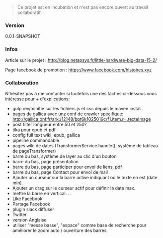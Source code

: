  > Ce projet est en incubation et n'est pas encore ouvert au travail collaboratif.
 
 ### Version
0.0.1-SNAPSHOT

 ### Infos

Article sur le projet : http://blog.netapsys.fr/little-hardware-big-data-15-2/

Page facebook de promotion : https://www.facebook.com/histoires.xyz


 ### Collaboration
N'hésitez pas à me contacter si toutefois une des tâches ci-dessous vous intéresse pour + d'explications:

- gulp rev/minifié sur les fichiers js et css depuis le maven install.
- pages de gallica avec unz conf de crawler spécifique: http://gallica.bnf.fr/ark:/12148/bpt6k1025019c/f1.item.r=.texteImage
- post filter longueur entre 50 et 250?
- tika pour epub et pdf
- config full text  wiki, epub, gallica
- pipeline commandable
- pages wiki de dates (TransformerService.handle(), système de tableau de pageTransformer)
- barre du bas, système de layer au clic d'un bouton
- barre du bas, page présentation
- barre du bas, page participer pour envoi de liens, pdf
- barre du bas, page Contact pour envoi de mail
- Ajouter un curseur sur la barre active indiquant où le texte en est (date min).
- Ajouter un drag sur le curseur actif pour définir la date max.
- mettre la barre en vertical. . .
- Like Facebook
- Partage Facebook
- plugin slack diffuser
- Twitter
- version Anglaise
- utiliser "messe basse", "espace" comme base de recherche pour améliorer le zoom auto / ouverture des barres.
